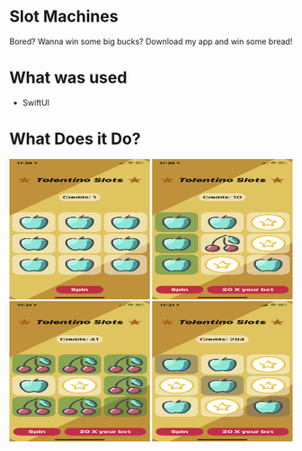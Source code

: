 # Slot Machines
Bored? Wanna win some big bucks? Download my app and win some bread! 
# What was used
- SwiftUI

# What Does it Do?
<a href="https://github.com/TolentinoDev/slotMachines/blob/master/Plain.PNG"><img src="https://github.com/TolentinoDev/slotMachines/blob/master/Plain.PNG" width="250" height="250"/></a>
<a href="https://github.com/TolentinoDev/slotMachines/blob/master/Pair.PNG"><img src="https://github.com/TolentinoDev/slotMachines/blob/master/Pair.PNG" width="250" height="250"/></a>
<a href="https://github.com/TolentinoDev/slotMachines/blob/master/Pair2.PNG"><img src="https://github.com/TolentinoDev/slotMachines/blob/master/Pair2.PNG" width="250" height="250"/></a>
<a href="https://github.com/TolentinoDev/slotMachines/blob/master/Diagnol.PNG"><img src="https://github.com/TolentinoDev/slotMachines/blob/master/Diagnol.PNG" width="250" height="250"/></a>

